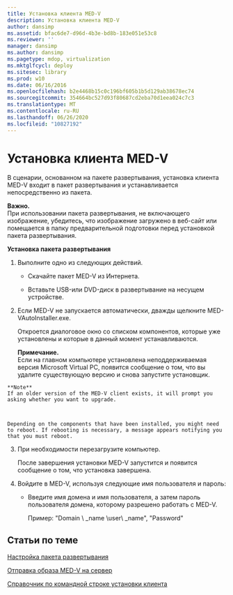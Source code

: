 ```yaml
---
title: Установка клиента MED-V
description: Установка клиента MED-V
author: dansimp
ms.assetid: bfac6de7-d96d-4b3e-bd8b-183e051e53c8
ms.reviewer: ''
manager: dansimp
ms.author: dansimp
ms.pagetype: mdop, virtualization
ms.mktglfcycl: deploy
ms.sitesec: library
ms.prod: w10
ms.date: 06/16/2016
ms.openlocfilehash: b2e4468b15c0c196bf605b1b5d129ab38678ec74
ms.sourcegitcommit: 354664bc527d93f80687cd2eba70d1eea024c7c3
ms.translationtype: MT
ms.contentlocale: ru-RU
ms.lasthandoff: 06/26/2020
ms.locfileid: "10827192"
---
```

# Установка клиента MED-V


В сценарии, основанном на пакете развертывания, установка клиента MED-V входит в пакет развертывания и устанавливается непосредственно из пакета.

**Важно.**  
При использовании пакета развертывания, не включающего изображение, убедитесь, что изображение загружено в веб-сайт или помещается в папку предварительной подготовки перед установкой пакета развертывания.



**Установка пакета развертывания**

1.  Выполните одно из следующих действий.

    -   Скачайте пакет MED-V из Интернета.

    -   Вставьте USB-или DVD-диск в развертывание на несущем устройстве.

2.  Если MED-V не запускается автоматически, дважды щелкните MED-VAutoInstaller.exe.

    Откроется диалоговое окно со списком компонентов, которые уже установлены и которые в данный момент устанавливаются.

    **Примечание.**  
    Если на главном компьютере установлена неподдерживаемая версия Microsoft Virtual PC, появится сообщение о том, что вы удалите существующую версию и снова запустите установщик.



~~~
**Note**  
If an older version of the MED-V client exists, it will prompt you asking whether you want to upgrade.



Depending on the components that have been installed, you might need to reboot. If rebooting is necessary, a message appears notifying you that you must reboot.
~~~

3. При необходимости перезагрузите компьютер.

   После завершения установки MED-V запустится и появится сообщение о том, что установка завершена.

4. Войдите в MED-V, используя следующие имя пользователя и пароль:

   -   Введите имя домена и имя пользователя, а затем пароль пользователя домена, которому разрешено работать с MED-V.

       Пример: "Domain \ _name \\user\ _name", "Password"

## Статьи по теме


[Настройка пакета развертывания](how-to-configure-a-deployment-package.md)

[Отправка образа MED-V на сервер](how-to-upload-a-med-v-image-to-the-server.md)

[Справочник по командной строке установки клиента](client-installation-command-line-reference.md)









